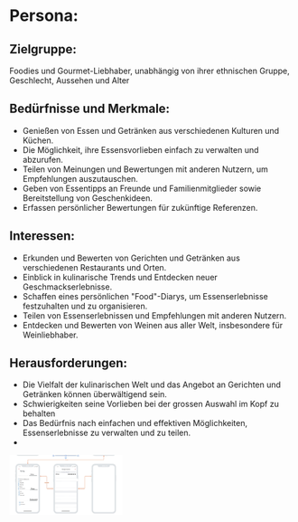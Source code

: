 
# Persona:
## Zielgruppe:
Foodies und Gourmet-Liebhaber, unabhängig von ihrer ethnischen Gruppe, Geschlecht, Aussehen und Alter

## Bedürfnisse und Merkmale:
- Genießen von Essen und Getränken aus verschiedenen Kulturen und Küchen.
- Die Möglichkeit, ihre Essensvorlieben einfach zu verwalten und abzurufen.
- Teilen von Meinungen und Bewertungen mit anderen Nutzern, um Empfehlungen auszutauschen.
- Geben von Essentipps an Freunde und Familienmitglieder sowie Bereitstellung von Geschenkideen.
- Erfassen persönlicher Bewertungen für zukünftige Referenzen.

## Interessen:
- Erkunden und Bewerten von Gerichten und Getränken aus verschiedenen Restaurants und Orten.
- Einblick in kulinarische Trends und Entdecken neuer Geschmackserlebnisse.
- Schaffen eines persönlichen "Food"-Diarys, um Essenserlebnisse festzuhalten und zu organisieren.
- Teilen von Essenserlebnissen und Empfehlungen mit anderen Nutzern.
- Entdecken und Bewerten von Weinen aus aller Welt, insbesondere für Weinliebhaber.

## Herausforderungen:
- Die Vielfalt der kulinarischen Welt und das Angebot an Gerichten und Getränken können überwältigend sein.
- Schwierigkeiten seine Vorlieben bei der grossen Auswahl im Kopf zu behalten
- Das Bedürfnis nach einfachen und effektiven Möglichkeiten, Essenserlebnisse zu verwalten und zu teilen.
- 
<img src="Wirefram1.jpg" alt="frame" width="200"/>
